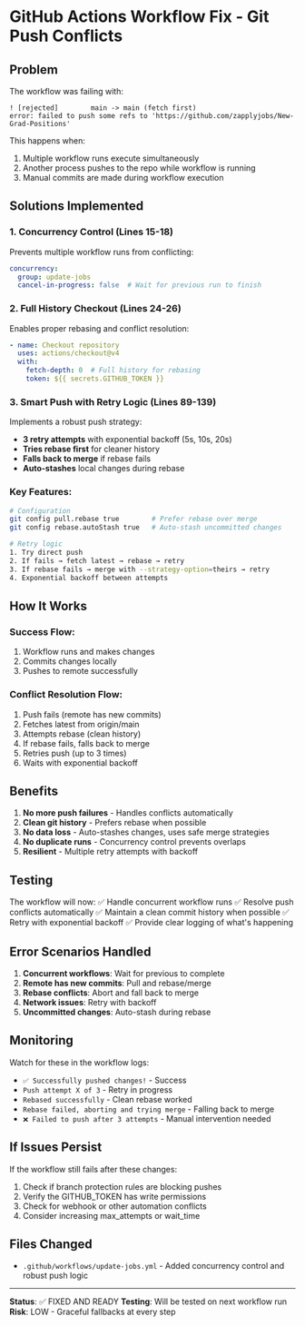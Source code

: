 # GitHub Actions Workflow Fix - Git Push Conflicts

## Problem
The workflow was failing with:
```
! [rejected]        main -> main (fetch first)
error: failed to push some refs to 'https://github.com/zapplyjobs/New-Grad-Positions'
```

This happens when:
1. Multiple workflow runs execute simultaneously
2. Another process pushes to the repo while workflow is running
3. Manual commits are made during workflow execution

## Solutions Implemented

### 1. Concurrency Control (Lines 15-18)
Prevents multiple workflow runs from conflicting:
```yaml
concurrency:
  group: update-jobs
  cancel-in-progress: false  # Wait for previous run to finish
```

### 2. Full History Checkout (Lines 24-26)
Enables proper rebasing and conflict resolution:
```yaml
- name: Checkout repository
  uses: actions/checkout@v4
  with:
    fetch-depth: 0  # Full history for rebasing
    token: ${{ secrets.GITHUB_TOKEN }}
```

### 3. Smart Push with Retry Logic (Lines 89-139)
Implements a robust push strategy:
- **3 retry attempts** with exponential backoff (5s, 10s, 20s)
- **Tries rebase first** for cleaner history
- **Falls back to merge** if rebase fails
- **Auto-stashes** local changes during rebase

### Key Features:
```bash
# Configuration
git config pull.rebase true        # Prefer rebase over merge
git config rebase.autoStash true   # Auto-stash uncommitted changes

# Retry logic
1. Try direct push
2. If fails → fetch latest → rebase → retry
3. If rebase fails → merge with --strategy-option=theirs → retry
4. Exponential backoff between attempts
```

## How It Works

### Success Flow:
1. Workflow runs and makes changes
2. Commits changes locally
3. Pushes to remote successfully

### Conflict Resolution Flow:
1. Push fails (remote has new commits)
2. Fetches latest from origin/main
3. Attempts rebase (clean history)
4. If rebase fails, falls back to merge
5. Retries push (up to 3 times)
6. Waits with exponential backoff

## Benefits

1. **No more push failures** - Handles conflicts automatically
2. **Clean git history** - Prefers rebase when possible
3. **No data loss** - Auto-stashes changes, uses safe merge strategies
4. **No duplicate runs** - Concurrency control prevents overlaps
5. **Resilient** - Multiple retry attempts with backoff

## Testing

The workflow will now:
✅ Handle concurrent workflow runs
✅ Resolve push conflicts automatically
✅ Maintain a clean commit history when possible
✅ Retry with exponential backoff
✅ Provide clear logging of what's happening

## Error Scenarios Handled

1. **Concurrent workflows**: Wait for previous to complete
2. **Remote has new commits**: Pull and rebase/merge
3. **Rebase conflicts**: Abort and fall back to merge
4. **Network issues**: Retry with backoff
5. **Uncommitted changes**: Auto-stash during rebase

## Monitoring

Watch for these in the workflow logs:
- `✅ Successfully pushed changes!` - Success
- `Push attempt X of 3` - Retry in progress
- `Rebased successfully` - Clean rebase worked
- `Rebase failed, aborting and trying merge` - Falling back to merge
- `❌ Failed to push after 3 attempts` - Manual intervention needed

## If Issues Persist

If the workflow still fails after these changes:
1. Check if branch protection rules are blocking pushes
2. Verify the GITHUB_TOKEN has write permissions
3. Check for webhook or other automation conflicts
4. Consider increasing max_attempts or wait_time

## Files Changed
- `.github/workflows/update-jobs.yml` - Added concurrency control and robust push logic

---

**Status**: ✅ FIXED AND READY
**Testing**: Will be tested on next workflow run
**Risk**: LOW - Graceful fallbacks at every step